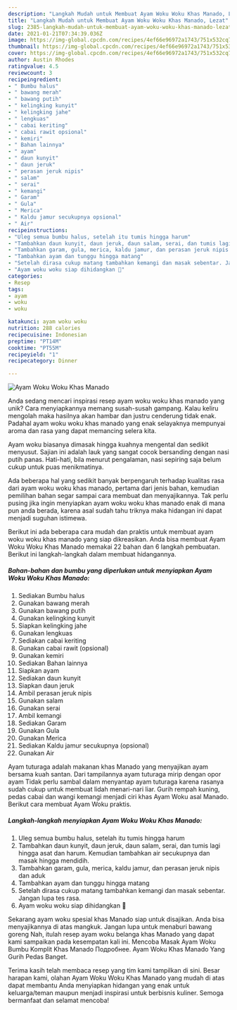 ```yaml
---
description: "Langkah Mudah untuk Membuat Ayam Woku Woku Khas Manado, Lezat"
title: "Langkah Mudah untuk Membuat Ayam Woku Woku Khas Manado, Lezat"
slug: 2385-langkah-mudah-untuk-membuat-ayam-woku-woku-khas-manado-lezat
date: 2021-01-21T07:34:39.036Z
image: https://img-global.cpcdn.com/recipes/4ef66e96972a1743/751x532cq70/ayam-woku-woku-khas-manado-foto-resep-utama.jpg
thumbnail: https://img-global.cpcdn.com/recipes/4ef66e96972a1743/751x532cq70/ayam-woku-woku-khas-manado-foto-resep-utama.jpg
cover: https://img-global.cpcdn.com/recipes/4ef66e96972a1743/751x532cq70/ayam-woku-woku-khas-manado-foto-resep-utama.jpg
author: Austin Rhodes
ratingvalue: 4.5
reviewcount: 3
recipeingredient:
- " Bumbu halus"
- " bawang merah"
- " bawang putih"
- " kelingking kunyit"
- " kelingking jahe"
- " lengkuas"
- " cabai keriting"
- " cabai rawit opsional"
- " kemiri"
- " Bahan lainnya"
- " ayam"
- " daun kunyit"
- " daun jeruk"
- " perasan jeruk nipis"
- " salam"
- " serai"
- " kemangi"
- " Garam"
- " Gula"
- " Merica"
- " Kaldu jamur secukupnya opsional"
- " Air"
recipeinstructions:
- "Uleg semua bumbu halus, setelah itu tumis hingga harum"
- "Tambahkan daun kunyit, daun jeruk, daun salam, serai, dan tumis lagi hingga asat dan harum. Kemudian tambahkan air secukupnya dan masak hingga mendidih."
- "Tambahkan garam, gula, merica, kaldu jamur, dan perasan jeruk nipis dan aduk"
- "Tambahkan ayam dan tunggu hingga matang"
- "Setelah dirasa cukup matang tambahkan kemangi dan masak sebentar. Jangan lupa tes rasa."
- "Ayam woku woku siap dihidangkan 💓"
categories:
- Resep
tags:
- ayam
- woku
- woku

katakunci: ayam woku woku 
nutrition: 288 calories
recipecuisine: Indonesian
preptime: "PT14M"
cooktime: "PT55M"
recipeyield: "1"
recipecategory: Dinner

---
```



![Ayam Woku Woku Khas Manado](https://img-global.cpcdn.com/recipes/4ef66e96972a1743/751x532cq70/ayam-woku-woku-khas-manado-foto-resep-utama.jpg)

Anda sedang mencari inspirasi resep ayam woku woku khas manado yang unik? Cara menyiapkannya memang susah-susah gampang. Kalau keliru mengolah maka hasilnya akan hambar dan justru cenderung tidak enak. Padahal ayam woku woku khas manado yang enak selayaknya mempunyai aroma dan rasa yang dapat memancing selera kita.

Ayam woku biasanya dimasak hingga kuahnya mengental dan sedikit menyusut. Sajian ini adalah lauk yang sangat cocok bersanding dengan nasi putih panas. Hati-hati, bila menurut pengalaman, nasi sepiring saja belum cukup untuk puas menikmatinya.

Ada beberapa hal yang sedikit banyak berpengaruh terhadap kualitas rasa dari ayam woku woku khas manado, pertama dari jenis bahan, kemudian pemilihan bahan segar sampai cara membuat dan menyajikannya. Tak perlu pusing jika ingin menyiapkan ayam woku woku khas manado enak di mana pun anda berada, karena asal sudah tahu triknya maka hidangan ini dapat menjadi suguhan istimewa.


Berikut ini ada beberapa cara mudah dan praktis untuk membuat ayam woku woku khas manado yang siap dikreasikan. Anda bisa membuat Ayam Woku Woku Khas Manado memakai 22 bahan dan 6 langkah pembuatan. Berikut ini langkah-langkah dalam membuat hidangannya.

<!--inarticleads1-->

##### Bahan-bahan dan bumbu yang diperlukan untuk menyiapkan Ayam Woku Woku Khas Manado:

1. Sediakan  Bumbu halus
1. Gunakan  bawang merah
1. Gunakan  bawang putih
1. Gunakan  kelingking kunyit
1. Siapkan  kelingking jahe
1. Gunakan  lengkuas
1. Sediakan  cabai keriting
1. Gunakan  cabai rawit (opsional)
1. Gunakan  kemiri
1. Sediakan  Bahan lainnya
1. Siapkan  ayam
1. Sediakan  daun kunyit
1. Siapkan  daun jeruk
1. Ambil  perasan jeruk nipis
1. Gunakan  salam
1. Gunakan  serai
1. Ambil  kemangi
1. Sediakan  Garam
1. Gunakan  Gula
1. Gunakan  Merica
1. Sediakan  Kaldu jamur secukupnya (opsional)
1. Gunakan  Air


Ayam tuturaga adalah makanan khas Manado yang menyajikan ayam bersama kuah santan. Dari tampilannya ayam tuturaga mirip dengan opor ayam Tidak perlu sambal dalam menyantap ayam tuturaga karena rasanya sudah cukup untuk membuat lidah menari-nari liar. Gurih rempah kuning, pedas cabai dan wangi kemangi menjadi ciri khas Ayam Woku asal Manado. Berikut cara membuat Ayam Woku praktis. 

<!--inarticleads2-->

##### Langkah-langkah menyiapkan Ayam Woku Woku Khas Manado:

1. Uleg semua bumbu halus, setelah itu tumis hingga harum
1. Tambahkan daun kunyit, daun jeruk, daun salam, serai, dan tumis lagi hingga asat dan harum. Kemudian tambahkan air secukupnya dan masak hingga mendidih.
1. Tambahkan garam, gula, merica, kaldu jamur, dan perasan jeruk nipis dan aduk
1. Tambahkan ayam dan tunggu hingga matang
1. Setelah dirasa cukup matang tambahkan kemangi dan masak sebentar. Jangan lupa tes rasa.
1. Ayam woku woku siap dihidangkan 💓


Sekarang ayam woku spesial khas Manado siap untuk disajikan. Anda bisa menyajikannya di atas mangkuk. Jangan lupa untuk menaburi bawang goreng Nah, itulah resep ayam woku belanga khas Manado yang dapat kami sampaikan pada kesempatan kali ini. Mencoba Masak Ayam Woku Bumbu Komplit Khas Manado Подробнее. Ayam Woku Khas Manado Yang Gurih Pedas Banget. 

Terima kasih telah membaca resep yang tim kami tampilkan di sini. Besar harapan kami, olahan Ayam Woku Woku Khas Manado yang mudah di atas dapat membantu Anda menyiapkan hidangan yang enak untuk keluarga/teman maupun menjadi inspirasi untuk berbisnis kuliner. Semoga bermanfaat dan selamat mencoba!
